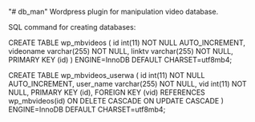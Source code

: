 "# db_man" 
Wordpress plugin for manipulation video database.

SQL command for creating databases:

CREATE TABLE wp_mbvideos ( id int(11) NOT NULL AUTO_INCREMENT, videoname varchar(255) NOT NULL, linktv varchar(255) NOT NULL, PRIMARY KEY (id) ) ENGINE=InnoDB DEFAULT CHARSET=utf8mb4;

CREATE TABLE wp_mbvideos_userwa ( id int(11) NOT NULL AUTO_INCREMENT, user_name varchar(255) NOT NULL, vid int(11) NOT NULL, PRIMARY KEY (id), FOREIGN KEY (vid) REFERENCES wp_mbvideos(id) ON DELETE CASCADE ON UPDATE CASCADE ) ENGINE=InnoDB DEFAULT CHARSET=utf8mb4;
